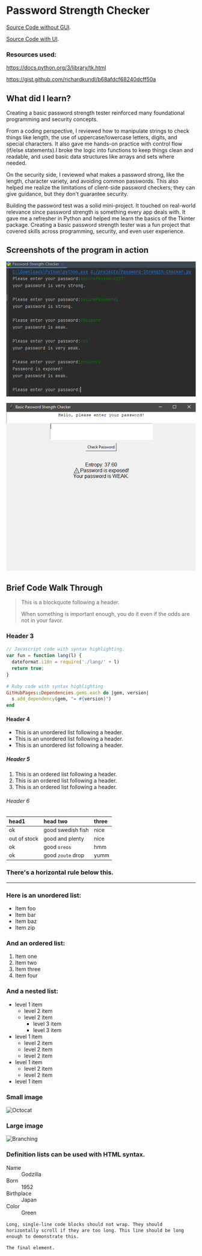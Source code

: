 
# Password Strength Checker
[Source Code without GUI](./Password-Strength-Checker.py).

[Source Code with UI](./UI-Password-Strength-Checker.py).

### Resources used:

https://docs.python.org/3/library/tk.html

https://gist.github.com/richardkundl/b68afdcf68240dcff50a

## What did I learn?
Creating a basic password strength tester reinforced many foundational programming and security concepts.

From a coding perspective, I reviewed how to manipulate strings to check things like length, the use of uppercase/lowercase letters, digits, and special characters. It also gave me hands-on practice with control flow (if/else statements).I broke the logic into functions to keep things clean and readable, and used basic data structures like arrays and sets where needed.

On the security side, I reviewed what makes a password strong, like the length, character variety, and avoiding common passwords. This also helped me realize the limitations of client-side password checkers; they can give guidance, but they don't guarantee security.

Building the password test was a solid mini-project. It touched on real-world relevance since password strength is something every app deals with. It gave me a refresher in Python and helped me learn the basics of the Tkinter package. Creating a basic password strength tester was a fun project that covered  skills across programming, security, and even user experience.


## Screenshots of the program in action
![Intraction_Screenshot.PNG](./Intraction_Screenshot.png)

![UI_Screenshot.PNG](./UI_Screenshot.PNG)



## Brief Code Walk Through


> This is a blockquote following a header.
>
> When something is important enough, you do it even if the odds are not in your favor.

### Header 3

```js
// Javascript code with syntax highlighting.
var fun = function lang(l) {
  dateformat.i18n = require('./lang/' + l)
  return true;
}
```

```ruby
# Ruby code with syntax highlighting
GitHubPages::Dependencies.gems.each do |gem, version|
  s.add_dependency(gem, "= #{version}")
end
```

#### Header 4

*   This is an unordered list following a header.
*   This is an unordered list following a header.
*   This is an unordered list following a header.

##### Header 5

1.  This is an ordered list following a header.
2.  This is an ordered list following a header.
3.  This is an ordered list following a header.

###### Header 6

| head1        | head two          | three |
|:-------------|:------------------|:------|
| ok           | good swedish fish | nice  |
| out of stock | good and plenty   | nice  |
| ok           | good `oreos`      | hmm   |
| ok           | good `zoute` drop | yumm  |

### There's a horizontal rule below this.

* * *

### Here is an unordered list:

*   Item foo
*   Item bar
*   Item baz
*   Item zip

### And an ordered list:

1.  Item one
1.  Item two
1.  Item three
1.  Item four

### And a nested list:

- level 1 item
  - level 2 item
  - level 2 item
    - level 3 item
    - level 3 item
- level 1 item
  - level 2 item
  - level 2 item
  - level 2 item
- level 1 item
  - level 2 item
  - level 2 item
- level 1 item

### Small image

![Octocat](https://github.githubassets.com/images/icons/emoji/octocat.png)

### Large image

![Branching](https://guides.github.com/activities/hello-world/branching.png)


### Definition lists can be used with HTML syntax.

<dl>
<dt>Name</dt>
<dd>Godzilla</dd>
<dt>Born</dt>
<dd>1952</dd>
<dt>Birthplace</dt>
<dd>Japan</dd>
<dt>Color</dt>
<dd>Green</dd>
</dl>

```
Long, single-line code blocks should not wrap. They should horizontally scroll if they are too long. This line should be long enough to demonstrate this.
```

```
The final element.
```
